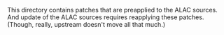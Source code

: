 This directory contains patches that are preapplied to the ALAC sources. And
update of the ALAC sources requires reapplying these patches. (Though, really,
upstream doesn't move all that much.)
